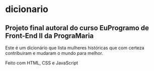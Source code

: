 # dicionario
## Projeto final autoral do curso EuProgramo de Front-End II da PrograMaria

Este é um dicionário que lista mulheres históricas que com certeza contribuiram
e mudaram o mundo para melhor.

Feito com HTML, CSS e JavaScript
